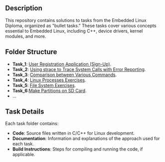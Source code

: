 ## Description
This repository contains solutions to tasks from the Embedded Linux Diploma, organized as "bullet tasks." These tasks cover various concepts essential to Embedded Linux, including C++, device drivers, kernel modules, and more.


## Folder Structure
- **Task_1**: [User Registration Application (Sign-Up)](Task_1/).
- **Task_2**: [Using strace to Trace System Calls with Error Reporting](Task_2/).
- **Task_3**: [Comparison between Various Commands](Task_3/).
- **Task_4**: [Linux Processes Exercises](Task_4/).
- **Task_5**: [File System Exercises](Task_5/).
- **Task_6**:[Make Partitions on SD Card](Task_6/).
- ... 

## Task Details
Each task folder contains:
- **Code**: Source files written in C/C++ for Linux development.
- **Documentation**: Information and explanations of the approach used for each task.
- **Build Instructions**: Steps for compiling and running the code, if applicable.
